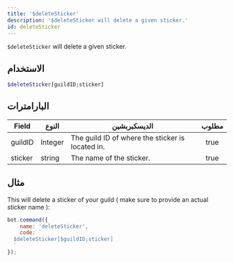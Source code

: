```yaml
---
title: '$deleteSticker'
description: '$deleteSticker will delete a given sticker.'
id: deleteSticker
---
```


`$deleteSticker` will delete a given sticker.

## الاستخدام

```php
$deleteSticker[guildID;sticker]
```

## البارامترات

| Field   | النوع   | الديسكبربشين                                     | مطلوب |
| ------- | ------- | ------------------------------------------------ |:-----:|
| guildID | Integer | The guild ID of where the sticker is located in. | true  |
| sticker | string  | The name of the sticker.                         | true  |

## مثال

This will delete a sticker of your guild ( make sure to provide an actual sticker name ):

```javascript
bot.command({
    name: 'deleteSticker',
    code: `
  $deleteSticker[$guildID;sticker]
  `
});
```